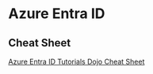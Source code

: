 # Azure Entra ID

## Cheat Sheet

[Azure Entra ID Tutorials Dojo Cheat Sheet](https://tutorialsdojo.com/microsoft-entra-id-cheat-sheet/)
